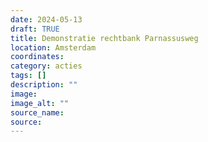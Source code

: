 ```yaml
---
date: 2024-05-13
draft: TRUE
title: Demonstratie rechtbank Parnassusweg
location: Amsterdam
coordinates: 
category: acties
tags: []
description: ""
image: 
image_alt: ""
source_name: 
source: 
---
```

